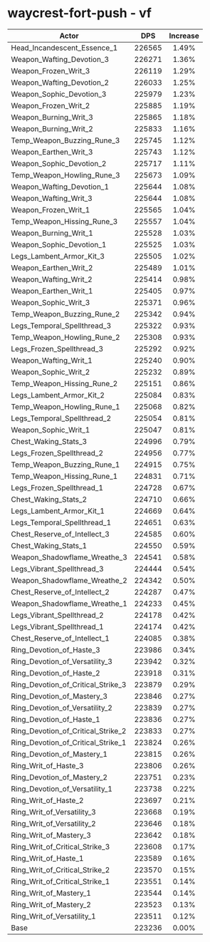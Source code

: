 # waycrest-fort-push - vf
| Actor | DPS | Increase |
|---|:---:|:---:|
|Head_Incandescent_Essence_1|226565|1.49%|
|Weapon_Wafting_Devotion_3|226271|1.36%|
|Weapon_Frozen_Writ_3|226119|1.29%|
|Weapon_Wafting_Devotion_2|226033|1.25%|
|Weapon_Sophic_Devotion_3|225979|1.23%|
|Weapon_Frozen_Writ_2|225885|1.19%|
|Weapon_Burning_Writ_3|225865|1.18%|
|Weapon_Burning_Writ_2|225833|1.16%|
|Temp_Weapon_Buzzing_Rune_3|225745|1.12%|
|Weapon_Earthen_Writ_3|225743|1.12%|
|Weapon_Sophic_Devotion_2|225717|1.11%|
|Temp_Weapon_Howling_Rune_3|225673|1.09%|
|Weapon_Wafting_Devotion_1|225644|1.08%|
|Weapon_Wafting_Writ_3|225644|1.08%|
|Weapon_Frozen_Writ_1|225565|1.04%|
|Temp_Weapon_Hissing_Rune_3|225557|1.04%|
|Weapon_Burning_Writ_1|225528|1.03%|
|Weapon_Sophic_Devotion_1|225525|1.03%|
|Legs_Lambent_Armor_Kit_3|225505|1.02%|
|Weapon_Earthen_Writ_2|225489|1.01%|
|Weapon_Wafting_Writ_2|225414|0.98%|
|Weapon_Earthen_Writ_1|225405|0.97%|
|Weapon_Sophic_Writ_3|225371|0.96%|
|Temp_Weapon_Buzzing_Rune_2|225342|0.94%|
|Legs_Temporal_Spellthread_3|225322|0.93%|
|Temp_Weapon_Howling_Rune_2|225308|0.93%|
|Legs_Frozen_Spellthread_3|225292|0.92%|
|Weapon_Wafting_Writ_1|225240|0.90%|
|Weapon_Sophic_Writ_2|225232|0.89%|
|Temp_Weapon_Hissing_Rune_2|225151|0.86%|
|Legs_Lambent_Armor_Kit_2|225084|0.83%|
|Temp_Weapon_Howling_Rune_1|225068|0.82%|
|Legs_Temporal_Spellthread_2|225054|0.81%|
|Weapon_Sophic_Writ_1|225047|0.81%|
|Chest_Waking_Stats_3|224996|0.79%|
|Legs_Frozen_Spellthread_2|224956|0.77%|
|Temp_Weapon_Buzzing_Rune_1|224915|0.75%|
|Temp_Weapon_Hissing_Rune_1|224831|0.71%|
|Legs_Frozen_Spellthread_1|224728|0.67%|
|Chest_Waking_Stats_2|224710|0.66%|
|Legs_Lambent_Armor_Kit_1|224669|0.64%|
|Legs_Temporal_Spellthread_1|224651|0.63%|
|Chest_Reserve_of_Intellect_3|224585|0.60%|
|Chest_Waking_Stats_1|224550|0.59%|
|Weapon_Shadowflame_Wreathe_3|224541|0.58%|
|Legs_Vibrant_Spellthread_3|224444|0.54%|
|Weapon_Shadowflame_Wreathe_2|224342|0.50%|
|Chest_Reserve_of_Intellect_2|224287|0.47%|
|Weapon_Shadowflame_Wreathe_1|224233|0.45%|
|Legs_Vibrant_Spellthread_2|224178|0.42%|
|Legs_Vibrant_Spellthread_1|224174|0.42%|
|Chest_Reserve_of_Intellect_1|224085|0.38%|
|Ring_Devotion_of_Haste_3|223986|0.34%|
|Ring_Devotion_of_Versatility_3|223942|0.32%|
|Ring_Devotion_of_Haste_2|223918|0.31%|
|Ring_Devotion_of_Critical_Strike_3|223879|0.29%|
|Ring_Devotion_of_Mastery_3|223846|0.27%|
|Ring_Devotion_of_Versatility_2|223839|0.27%|
|Ring_Devotion_of_Haste_1|223836|0.27%|
|Ring_Devotion_of_Critical_Strike_2|223833|0.27%|
|Ring_Devotion_of_Critical_Strike_1|223824|0.26%|
|Ring_Devotion_of_Mastery_1|223815|0.26%|
|Ring_Writ_of_Haste_3|223806|0.26%|
|Ring_Devotion_of_Mastery_2|223751|0.23%|
|Ring_Devotion_of_Versatility_1|223738|0.22%|
|Ring_Writ_of_Haste_2|223697|0.21%|
|Ring_Writ_of_Versatility_3|223668|0.19%|
|Ring_Writ_of_Versatility_2|223646|0.18%|
|Ring_Writ_of_Mastery_3|223642|0.18%|
|Ring_Writ_of_Critical_Strike_3|223608|0.17%|
|Ring_Writ_of_Haste_1|223589|0.16%|
|Ring_Writ_of_Critical_Strike_2|223570|0.15%|
|Ring_Writ_of_Critical_Strike_1|223551|0.14%|
|Ring_Writ_of_Mastery_1|223544|0.14%|
|Ring_Writ_of_Mastery_2|223523|0.13%|
|Ring_Writ_of_Versatility_1|223511|0.12%|
|Base|223236|0.00%|
